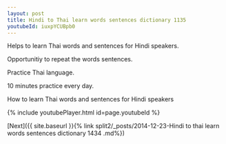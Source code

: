 ```yaml
---
layout: post
title: Hindi to Thai learn words sentences dictionary 1135 
youtubeId: iuxpYCUBpb0
---
```

 
 
Helps to learn Thai words and sentences for Hindi speakers.

Opportunitiy to repeat the words sentences. 

Practice Thai language. 
 
10 minutes practice every day. 
 
How to learn Thai words and sentences for Hindi speakers 
 
{% include youtubePlayer.html id=page.youtubeId %}
 
 
[Next]({{ site.baseurl }}{% link  split2/_posts/2014-12-23-Hindi to thai learn words sentences dictionary 1434 .md%})
 
